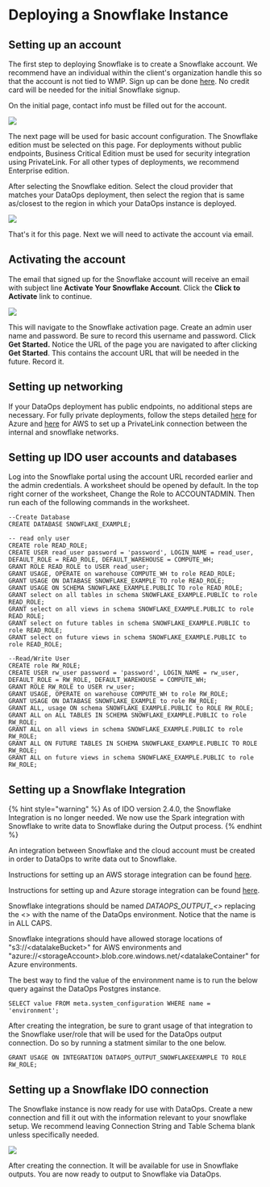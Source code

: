 # Deploying a Snowflake Instance

## Setting up an account

The first step to deploying Snowflake is to create a Snowflake account. We recommend have an individual within the client's organization handle this so that the account is not tied to WMP. Sign up can be done [here](https://signup.snowflake.com). No credit card will be needed for the initial Snowflake signup.

On the initial page, contact info must be filled out for the account.&#x20;

![](<../../../.gitbook/assets/image (120).png>)

The next page will be used for basic account configuration. The Snowflake edition must be selected on this page. For deployments without public endpoints, Business Critical Edition must be used for security integration using PrivateLink. For all other types of deployments, we recommend Enterprise edition.&#x20;

After selecting the Snowflake edition. Select the cloud provider that matches your DataOps deployment, then select the region that is same as/closest to the region in which your DataOps instance is deployed.

![](<../../../.gitbook/assets/image (206).png>)

That's it for this page. Next we will need to activate the account via email.

## Activating the account

The email that signed up for the Snowflake account will receive an email with subject line **Activate Your Snowflake Account**. Click the **Click to Activate** link to continue.

![](<../../../.gitbook/assets/image (187).png>)

This will navigate to the Snowflake activation page. Create an admin user name and password. Be sure to record this username and password. Click **Get Started.** Notice the URL of the page you are navigated to after clicking **Get Started**. This contains the account URL that will be needed in the future. Record it.

## Setting up networking

If your DataOps deployment has public endpoints, no additional steps are necessary. For fully private deployments, follow the steps detailed [here](https://docs.snowflake.com/en/user-guide/privatelink-azure.html#configuring-access-to-snowflake-with-azure-private-link) for Azure and [here](https://docs.snowflake.com/en/user-guide/admin-security-privatelink.html#what-is-aws-privatelink) for AWS to set up a PrivateLink connection between the internal and snowflake networks.

## Setting up IDO user accounts and databases

Log into the Snowflake portal using the account URL recorded earlier and the admin credentials. A worksheet should be opened by default. In the top right corner of the worksheet, Change the Role to ACCOUNTADMIN. Then run each of the following commands in the worksheet.&#x20;

```
--Create Database
CREATE DATABASE SNOWFLAKE_EXAMPLE;

-- read only user
CREATE role READ_ROLE;
CREATE USER read_user password = 'password', LOGIN_NAME = read_user, DEFAULT_ROLE = READ_ROLE, DEFAULT_WAREHOUSE = COMPUTE_WH;
GRANT ROLE READ_ROLE to USER read_user;
GRANT USAGE, OPERATE on warehouse COMPUTE_WH to role READ_ROLE;
GRANT USAGE ON DATABASE SNOWFLAKE_EXAMPLE TO role READ_ROLE;
GRANT USAGE ON SCHEMA SNOWFLAKE_EXAMPLE.PUBLIC TO role READ_ROLE;
GRANT select on all tables in schema SNOWFLAKE_EXAMPLE.PUBLIC to role READ_ROLE;
GRANT select on all views in schema SNOWFLAKE_EXAMPLE.PUBLIC to role READ_ROLE;
GRANT select on future tables in schema SNOWFLAKE_EXAMPLE.PUBLIC to role READ_ROLE;
GRANT select on future views in schema SNOWFLAKE_EXAMPLE.PUBLIC to role READ_ROLE;

--Read/Write User
CREATE role RW_ROLE;
CREATE USER rw_user password = 'password', LOGIN_NAME = rw_user, DEFAULT_ROLE = RW_ROLE, DEFAULT_WAREHOUSE = COMPUTE_WH;
GRANT ROLE RW_ROLE to USER rw_user;
GRANT USAGE, OPERATE on warehouse COMPUTE_WH to role RW_ROLE;
GRANT USAGE ON DATABASE SNOWFLAKE_EXAMPLE to role RW_ROLE;
GRANT ALL, usage ON schema SNOWFLAKE_EXAMPLE.PUBLIC to ROLE RW_ROLE;
GRANT ALL on ALL TABLES IN SCHEMA SNOWFLAKE_EXAMPLE.PUBLIC to role RW_ROLE;
GRANT ALL on all views in schema SNOWFLAKE_EXAMPLE.PUBLIC to role RW_ROLE;
GRANT ALL ON FUTURE TABLES IN SCHEMA SNOWFLAKE_EXAMPLE.PUBLIC TO ROLE RW_ROLE;
GRANT ALL on future views in schema SNOWFLAKE_EXAMPLE.PUBLIC to role RW_ROLE;

```

## Setting up a Snowflake Integration

{% hint style="warning" %}
As of IDO version 2.4.0, the Snowflake Integration is no longer needed. We now use the Spark integration with Snowflake to write data to Snowflake during the Output process.&#x20;
{% endhint %}

An integration between Snowflake and the cloud account must be created in order to DataOps to write data out to Snowflake.&#x20;

Instructions for setting up an AWS storage integration can be found [here](https://docs.snowflake.com/en/user-guide/data-load-s3-config-storage-integration.html).

Instructions for setting up and Azure storage integration can be found [here](https://docs.snowflake.com/en/user-guide/data-load-azure-config.html#option-1-configuring-a-snowflake-storage-integration).

Snowflake integrations should be named _DATAOPS\_OUTPUT\_<>_ replacing the <> with the name of the DataOps environment. Notice that the name is in ALL CAPS.&#x20;

Snowflake integrations should have allowed storage locations of "s3://\<datalakeBucket>" for AWS environments and "azure://\<storageAccount>.blob.core.windows.net/\<datalakeContainer" for Azure environments.

The best way to find the value of the environment name is to run the below query against the DataOps Postgres instance.&#x20;

```
SELECT value FROM meta.system_configuration WHERE name = 'environment';
```

After creating the integration, be sure to grant usage of that integration to the Snowflake user/role that will be used for the DataOps output connection. Do so by running a statment similar to the one below.

```
GRANT USAGE ON INTEGRATION DATAOPS_OUTPUT_SNOWFLAKEEXAMPLE TO ROLE RW_ROLE;
```

## Setting up a Snowflake IDO connection

The Snowflake instance is now ready for use with DataOps. Create a new connection and fill it out with the information relevant to your snowflake setup. We recommend leaving Connection String and Table Schema blank unless specifically needed.

![](<../../../.gitbook/assets/image (209).png>)

After creating the connection. It will be available for use in Snowflake outputs. You are now ready to output to Snowflake via DataOps.
